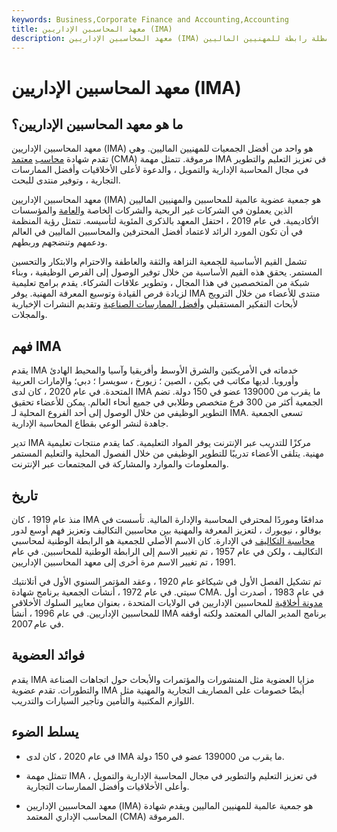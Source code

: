 ```yaml
---
keywords: Business,Corporate Finance and Accounting,Accounting
title: معهد المحاسبين الإداريين (IMA)
description: معهد المحاسبين الإداريين (IMA) هو مظلة رابطة للمهنيين الماليين.
---
```


# معهد المحاسبين الإداريين (IMA)
## ما هو معهد المحاسبين الإداريين؟

معهد المحاسبين الإداريين (IMA) هو واحد من أفضل الجمعيات للمهنيين الماليين. وهي تقدم شهادة [محاسب](/cma) [معتمد](/cma) (CMA) مرموقة. تتمثل مهمة IMA في تعزيز التعليم والتطوير في مجال المحاسبة الإدارية والتمويل ، والدعوة لأعلى الأخلاقيات وأفضل الممارسات التجارية ، وتوفير منتدى للبحث.

معهد المحاسبين الإداريين (IMA) هو جمعية عضوية عالمية للمحاسبين والمهنيين الماليين الذين يعملون في الشركات غير الربحية والشركات الخاصة [والعامة](/publiccompany) والمؤسسات الأكاديمية. في عام 2019 ، احتفل المعهد بالذكرى المئوية لتأسيسه. تتمثل رؤية المنظمة في أن تكون المورد الرائد لاعتماد أفضل المحترفين والمحاسبين الماليين في العالم ودعمهم وتنضجهم وربطهم.

تشمل القيم الأساسية للجمعية النزاهة والثقة والعاطفة والاحترام والابتكار والتحسين المستمر. يحقق هذه القيم الأساسية من خلال توفير الوصول إلى الفرص الوظيفية ، وبناء شبكة من المتخصصين في هذا المجال ، وتطوير علاقات الشركاء. يقدم برامج تعليمية لزيادة فرص القيادة وتوسيع المعرفة المهنية. يوفر IMA منتدى للأعضاء من خلال الترويج لأبحاث التفكير المستقبلي [وأفضل الممارسات الصناعية](/best_practices) وتقديم النشرات الإخبارية والمجلات.

## فهم IMA

يقدم IMA خدماته في الأمريكتين والشرق الأوسط وأفريقيا وآسيا والمحيط الهادئ وأوروبا. لديها مكاتب في بكين ، الصين ؛ زيورخ ، سويسرا ؛ دبي؛ والإمارات العربية المتحدة. في عام 2020 ، كان لدى IMA ما يقرب من 139000 عضو في 150 دولة. تضم الجمعية أكثر من 300 فرع متخصص وطلابي في جميع أنحاء العالم. يمكن للأعضاء تحقيق التطوير الوظيفي من خلال الوصول إلى أحد الفروع المحلية لـ IMA. تسعى الجمعية جاهدة لنشر الوعي بقطاع المحاسبة الإدارية.

تدير IMA مركزًا للتدريب عبر الإنترنت يوفر المواد التعليمية. كما يقدم منتجات تعليمية مهنية. يتلقى الأعضاء تدريبًا للتطوير الوظيفي من خلال الفصول المحلية والتعليم المستمر والمعلومات والموارد والمشاركة في المجتمعات عبر الإنترنت.

## تاريخ

منذ عام 1919 ، كان IMA مدافعًا وموردًا لمحترفي المحاسبة والإدارة المالية. تأسست في بوفالو ، نيويورك ، لتعزيز المعرفة والمهنية بين محاسبين التكاليف وتعزيز فهم أوسع لدور [محاسبة التكاليف](/cost-accounting) في الإدارة. كان الاسم الأصلي للجمعية هو الرابطة الوطنية لمحاسبي التكاليف ، ولكن في عام 1957 ، تم تغيير الاسم إلى الرابطة الوطنية للمحاسبين. في عام 1991 ، تم تغيير الاسم مرة أخرى إلى معهد المحاسبين الإداريين.

تم تشكيل الفصل الأول في شيكاغو عام 1920 ، وعقد المؤتمر السنوي الأول في أتلانتيك سيتي. في عام 1972 ، أنشأت الجمعية برنامج شهادة CMA. في عام 1983 ، أصدرت أول [مدونة أخلاقية](/code-of-ethics) للمحاسبين الإداريين في الولايات المتحدة ، بعنوان معايير السلوك الأخلاقي للمحاسبين الإداريين. في عام 1996 ، أنشأ IMA برنامج المدير المالي المعتمد ولكنه أوقفه في عام 2007.

## فوائد العضوية

يقدم IMA مزايا العضوية مثل المنشورات والمؤتمرات والأبحاث حول اتجاهات الصناعة والتطورات. تقدم عضوية IMA أيضًا خصومات على المصاريف التجارية والمهنية مثل اللوازم المكتبية والتأمين وتأجير السيارات والتدريب.

## يسلط الضوء

- في عام 2020 ، كان لدى IMA ما يقرب من 139000 عضو في 150 دولة.

- تتمثل مهمة IMA في تعزيز التعليم والتطوير في مجال المحاسبة الإدارية والتمويل ، وأعلى الأخلاقيات وأفضل الممارسات التجارية.

- معهد المحاسبين الإداريين (IMA) هو جمعية عالمية للمهنيين الماليين ويقدم شهادة المحاسب الإداري المعتمد (CMA) المرموقة.

